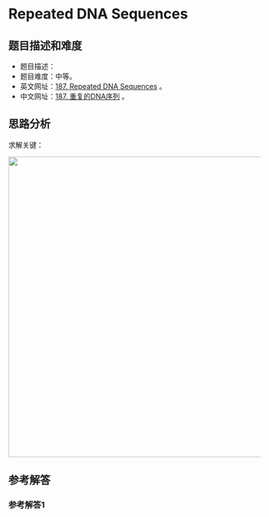 # Repeated DNA Sequences

## 题目描述和难度
+ 题目描述：
+ 题目难度：中等。
+ 英文网址：[187. Repeated DNA Sequences](https://leetcode.com/problems/repeated-dna-sequences/description/)  。
+ 中文网址：[187. 重复的DNA序列](https://leetcode-cn.com/problems/repeated-dna-sequences/description/)  。
## 思路分析
求解关键：

<img src="https://liweiwei1419.github.io/images/leetcode-solution/" width="600">

## 参考解答
### 参考解答1

```java

```